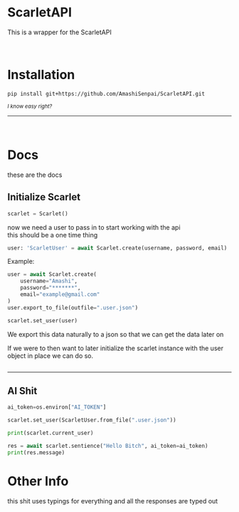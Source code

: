 
# ScarletAPI

This is a wrapper for the ScarletAPI

<br />

# Installation

```
pip install git+https://github.com/AmashiSenpai/ScarletAPI.git
```
<sub>_I know easy right?_</sub>

<hr />
<br />

# Docs
these are the docs

## Initialize Scarlet
```py
scarlet = Scarlet()
```

now we need a user to pass in to start working with the api
<br />
this should be a one time thing

```py
user: 'ScarletUser' = await Scarlet.create(username, password, email)
```
Example:
```py
user = await Scarlet.create(
    username="Amashi",
    password="*******",
    email="example@gmail.com"
)
user.export_to_file(outfile=".user.json")

scarlet.set_user(user)
```
We export this data naturally to a json so that we can get the data later on
<br />

If we were to then want to later initialize the scarlet instance with the user object in place we can do so.
```py

```

<hr />

## AI Shit

```py
ai_token=os.environ["AI_TOKEN"]

scarlet.set_user(ScarletUser.from_file(".user.json"))

print(scarlet.current_user)

res = await scarlet.sentience("Hello Bitch", ai_token=ai_token)
print(res.message)
```


# Other Info

this shit uses typings for everything and all the responses are typed out
